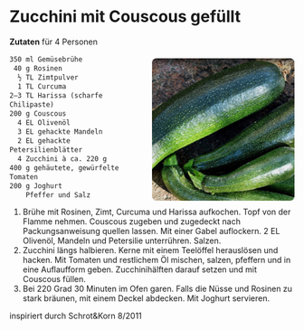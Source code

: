 Zucchini mit Couscous gefüllt
=================

<img align='right' style="margin:5ex 0 1ex 1em;border-radius:8px" width="50%" src="images/Zucchini.jpg">

**Zutaten** für 4 Personen
```
350 ml Gemüsebrühe
 40 g Rosinen
  ½ TL Zimtpulver
  1 TL Curcuma
2–3 TL Harissa (scharfe Chilipaste)
200 g Couscous
  4 EL Olivenöl
  3 EL gehackte Mandeln
  2 EL gehackte Petersilienblätter
  4 Zucchini à ca. 220 g
400 g gehäutete, gewürfelte Tomaten
200 g Joghurt
    Pfeffer und Salz 
```

1. Brühe mit Rosinen, Zimt, Curcuma und Harissa aufkochen. Topf von der Flamme nehmen. Couscous zugeben und zugedeckt nach Packungsanweisung quellen lassen. Mit einer Gabel auflockern. 2 EL Olivenöl, Mandeln und Petersilie unterrühren. Salzen.
2. Zucchini längs halbieren. Kerne mit einem Teelöffel herauslösen und hacken. Mit Tomaten und restlichem Öl mischen, salzen, pfeffern und in eine Auflaufform geben. Zucchinihälften darauf setzen und mit Couscous füllen.
3. Bei 220 Grad 30 Minuten im Ofen garen. Falls die Nüsse und Rosinen zu stark bräunen, mit einem Deckel abdecken. Mit Joghurt servieren.

inspiriert durch Schrot&Korn 8/2011
